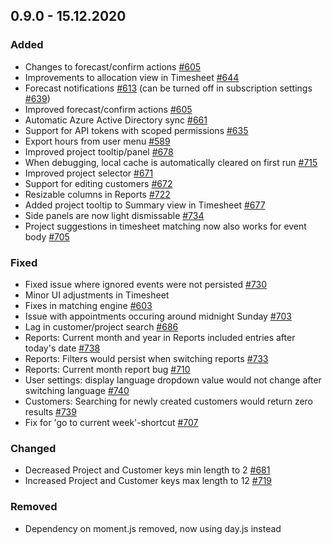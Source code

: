 
## 0.9.0 - 15.12.2020
### Added
- Changes to forecast/confirm actions [#605](https://github.com/Puzzlepart/did/issues/605)
- Improvements to allocation view in Timesheet [#644](https://github.com/Puzzlepart/did/issues/644)
- Forecast notifications [#613](https://github.com/Puzzlepart/did/issues/613) (can be turned off in subscription settings [#639](https://github.com/Puzzlepart/did/issues/639))
- Improved forecast/confirm actions [#605](https://github.com/Puzzlepart/did/issues/605)
- Automatic Azure Active Directory sync [#661](https://github.com/Puzzlepart/did/issues/661)
- Support for API tokens with scoped permissions [#635](https://github.com/Puzzlepart/did/issues/635) 
- Export hours from user menu [#589](https://github.com/Puzzlepart/did/issues/589)
- Improved project tooltip/panel [#678](https://github.com/Puzzlepart/did/issues/678)
- When debugging, local cache is automatically cleared on first run [#715](https://github.com/Puzzlepart/did/issues/715)
- Improved project selector [#671](https://github.com/Puzzlepart/did/issues/671)
- Support for editing customers [#672](https://github.com/Puzzlepart/did/issues/672)
- Resizable columns in Reports [#722](https://github.com/Puzzlepart/did/issues/722)
- Added project tooltip to Summary view in Timesheet [#677](https://github.com/Puzzlepart/did/issues/677)
- Side panels are now light dismissable [#734](https://github.com/Puzzlepart/did/issues/734)
- Project suggestions in timesheet matching now also works for event body [#705](https://github.com/Puzzlepart/did/issues/705)

### Fixed
- Fixed issue where ignored events were not persisted [#730](https://github.com/Puzzlepart/did/issues/730)
- Minor UI adjustments in Timesheet
- Fixes in matching engine [#603](https://github.com/Puzzlepart/did/issues/603)
- Issue with appointments occuring around midnight Sunday [#703](https://github.com/Puzzlepart/did/issues/703)
- Lag in customer/project search [#686](https://github.com/Puzzlepart/did/issues/686)
- Reports: Current month and year in Reports included entries after today's date [#738](https://github.com/Puzzlepart/did/issues/738)
- Reports: Filters would persist when switching reports [#733](https://github.com/Puzzlepart/did/issues/733)
- Reports: Current month report bug [#710](https://github.com/Puzzlepart/did/issues/710)
- User settings: display language dropdown value would not change after switching language [#740](https://github.com/Puzzlepart/did/issues/740)
- Customers: Searching for newly created customers would return zero results [#739](https://github.com/Puzzlepart/did/issues/739)
- Fix for 'go to current week'-shortcut [#707](https://github.com/Puzzlepart/did/issues/707)

### Changed
- Decreased Project and Customer keys min length to 2 [#681](https://github.com/Puzzlepart/did/issues/681)
- Increased Project and Customer keys max length to 12 [#719](https://github.com/Puzzlepart/did/issues/719)

### Removed
- Dependency on moment.js removed, now using day.js instead
